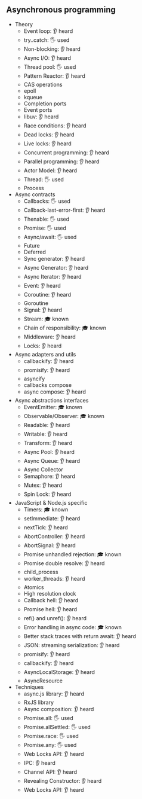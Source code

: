 ## Asynchronous programming

- Theory
  - Event loop: 👂 heard
  - try..catch: 🖐️ used
  - Non-blocking: 👂 heard
  - Async I/O: 👂 heard
  - Thread pool: 🖐️ used
  - Pattern Reactor: 👂 heard
  - CAS operations
  - epoll
  - kqueue
  - Completion ports
  - Event ports
  - libuv: 👂 heard
  - Race conditions: 👂 heard
  - Dead locks: 👂 heard
  - Live locks: 👂 heard
  - Concurrent programming: 👂 heard
  - Parallel programming: 👂 heard
  - Actor Model: 👂 heard
  - Thread: 🖐️ used
  - Process
- Async contracts
  - Callbacks: 🖐️ used
  - Callback-last-error-first: 👂 heard
  - Thenable: 🖐️ used
  - Promise: 🖐️ used
  - Async/await: 🖐️ used
  - Future
  - Deferred
  - Sync generator: 👂 heard
  - Async Generator: 👂 heard
  - Async Iterator: 👂 heard
  - Event: 👂 heard
  - Coroutine: 👂 heard
  - Goroutine
  - Signal: 👂 heard
  - Stream: 🎓 known
  - Chain of responsibility: 🎓 known
  - Middleware: 👂 heard
  - Locks: 👂 heard
- Async adapters and utils
  - callbackify: 👂 heard
  - promisify: 👂 heard
  - asyncify
  - callbacks compose
  - async compose: 👂 heard
- Async abstractions interfaces
  - EventEmitter: 🎓 known
  - Observable/Observer: 🎓 known
  - Readable: 👂 heard
  - Writable: 👂 heard
  - Transform: 👂 heard
  - Async Pool: 👂 heard
  - Async Queue: 👂 heard
  - Async Collector
  - Semaphore: 👂 heard
  - Mutex: 👂 heard
  - Spin Lock: 👂 heard
- JavaScript & Node.js specific
  - Timers: 🎓 known
  - setImmediate: 👂 heard
  - nextTick: 👂 heard
  - AbortController: 👂 heard
  - AbortSignal: 👂 heard
  - Promise unhandled rejection: 🎓 known
  - Promise double resolve: 👂 heard
  - child_process
  - worker_threads: 👂 heard
  - Atomics
  - High resolution clock
  - Callback hell: 👂 heard
  - Promise hell: 👂 heard
  - ref() and unref(): 👂 heard
  - Error handling in async code: 🎓 known
  - Better stack traces with return await: 👂 heard
  - JSON: streaming serialization: 👂 heard
  - promisify: 👂 heard
  - callbackify: 👂 heard
  - AsyncLocalStorage: 👂 heard
  - AsyncResource
- Techniques
  - async.js library: 👂 heard
  - RxJS library
  - Async composition: 👂 heard
  - Promise.all: 🖐️ used
  - Promise.allSettled: 🖐️ used
  - Promise.race: 🖐️ used
  - Promise.any: 🖐️ used
  - Web Locks API: 👂 heard
  - IPC: 👂 heard
  - Channel API: 👂 heard
  - Revealing Constructor: 👂 heard
  - Web Locks API: 👂 heard
